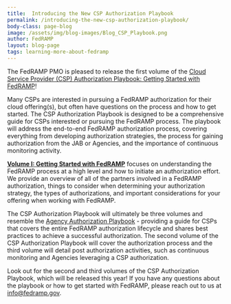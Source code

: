 ```yaml
---
title:  Introducing the New CSP Authorization Playbook
permalink: /introducing-the-new-csp-authorization-playbook/
body-class: page-blog
image: /assets/img/blog-images/Blog_CSP_Playbook.png
author: FedRAMP
layout: blog-page
tags: learning-more-about-fedramp
---
```

The FedRAMP PMO is pleased to release the first volume of the <a href="{{site.baseurl}}/assets/resources/documents/CSP_Authorization_Playbook_Getting_Started_with_FedRAMP.pdf">Cloud Service Provider (CSP) Authorization Playbook: Getting Started with FedRAMP</a>!

Many CSPs are interested in pursuing a FedRAMP authorization for their cloud offering(s), but often have questions on the process and how to get started. The CSP Authorization Playbook is designed to be a comprehensive guide for CSPs interested or pursuing the FedRAMP process. The playbook will address the end-to-end FedRAMP authorization process, covering everything from developing authorization strategies, the process for gaining authorization from the JAB or Agencies, and the importance of continuous monitoring activity. 

**<a href="{{site.baseurl}}/assets/resources/documents/CSP_Authorization_Playbook_Getting_Started_with_FedRAMP.pdf">Volume I: Getting Started with FedRAMP</a>** focuses on understanding the FedRAMP process at a high level and how to initiate an authorization effort. We provide an overview of all of the partners involved in a FedRAMP authorization, things to consider when determining your authorization strategy, the types of authorizations, and important considerations for your offering when working with FedRAMP.

The CSP Authorization Playbook will ultimately be three volumes and resemble the <a href="{{site.baseurl}}/assets/resources/documents/Agency_Authorization_Playbook.pdf">Agency Authorization Playbook</a> - providing a guide for CSPs that covers the entire FedRAMP authorization lifecycle and shares best practices to achieve a successful authorization. The second volume of the CSP Authorization Playbook will cover the authorization process and the third volume will detail post authorization activities, such as continuous monitoring and Agencies leveraging a CSP authorization. 

Look out for the second and third volumes of the CSP Authorization Playbook, which will be released this year! If you have any questions about the playbook or how to get started with  FedRAMP, please reach out to us at info@fedramp.gov.
